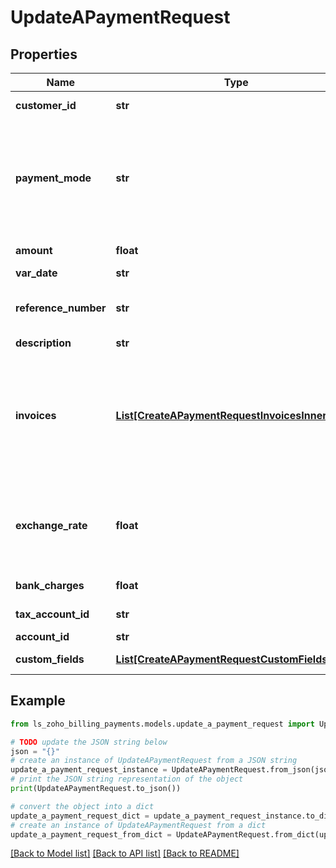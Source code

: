 # UpdateAPaymentRequest


## Properties

Name | Type | Description | Notes
------------ | ------------- | ------------- | -------------
**customer_id** | **str** | Customer ID of the customer involved in the payment. | 
**payment_mode** | **str** | Mode through which payment is made. This can be &lt;code&gt;check&lt;/code&gt;, &lt;code&gt;cash&lt;/code&gt;, &lt;code&gt;creditcard&lt;/code&gt;, &lt;code&gt;banktransfer&lt;/code&gt;, &lt;code&gt;bankremittance&lt;/code&gt;, &lt;code&gt;autotransaction&lt;/code&gt; or &lt;code&gt;others&lt;/code&gt;. | 
**amount** | **float** | Amount paid in the respective payment. | 
**var_date** | **str** | Date on which payment is made. | [optional] 
**reference_number** | **str** | Reference number generated for the payment. A string of your choice can also be used as the reference number. | [optional] 
**description** | **str** | Description about the payment. | [optional] 
**invoices** | [**List[CreateAPaymentRequestInvoicesInner]**](CreateAPaymentRequestInvoicesInner.md) | List of invoices associated with the payment. Each invoice object contains &lt;code&gt;invoice_id&lt;/code&gt;, &lt;code&gt;invoice_number&lt;/code&gt;, &lt;code&gt;date&lt;/code&gt;, &lt;code&gt;invoice_amount&lt;/code&gt;, &lt;code&gt;amount_applied&lt;/code&gt; and &lt;code&gt;balance_amount&lt;/code&gt;. | 
**exchange_rate** | **float** | Exchange rate for the currency used in the invoices and customer&#39;s currency. The payment amount would be the multiplicative product of the original amount and the exchange rate. | [optional] [default to 1]
**bank_charges** | **float** | Denotes any additional bank charges. | [optional] 
**tax_account_id** | **str** | Unique ID of the account which was used for transaction. | [optional] 
**account_id** | **str** | Unique ID of the account. | [optional] 
**custom_fields** | [**List[CreateAPaymentRequestCustomFieldsInner]**](CreateAPaymentRequestCustomFieldsInner.md) | Additional fields for the payments. | [optional] 

## Example

```python
from ls_zoho_billing_payments.models.update_a_payment_request import UpdateAPaymentRequest

# TODO update the JSON string below
json = "{}"
# create an instance of UpdateAPaymentRequest from a JSON string
update_a_payment_request_instance = UpdateAPaymentRequest.from_json(json)
# print the JSON string representation of the object
print(UpdateAPaymentRequest.to_json())

# convert the object into a dict
update_a_payment_request_dict = update_a_payment_request_instance.to_dict()
# create an instance of UpdateAPaymentRequest from a dict
update_a_payment_request_from_dict = UpdateAPaymentRequest.from_dict(update_a_payment_request_dict)
```
[[Back to Model list]](../README.md#documentation-for-models) [[Back to API list]](../README.md#documentation-for-api-endpoints) [[Back to README]](../README.md)



